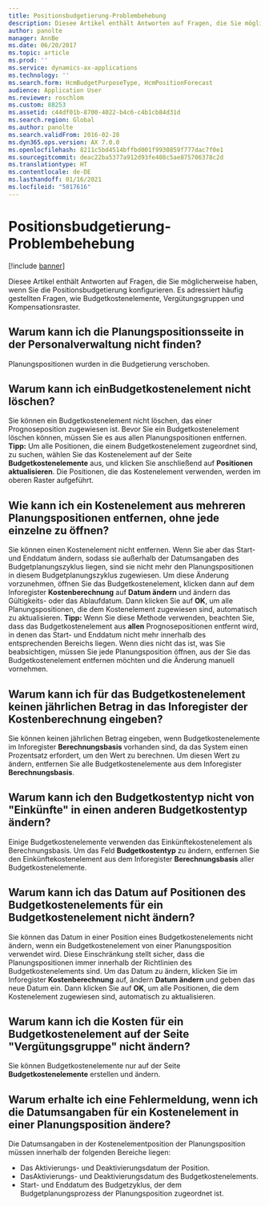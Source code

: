 ```yaml
---
title: Positionsbudgetierung-Problembehebung
description: Diesee Artikel enthält Antworten auf Fragen, die Sie möglicherweise haben, wenn Sie die Positionsbudgetierung konfigurieren. Es adressiert häufig gestellten Fragen, wie Budgetkostenelemente, Vergütungsgruppen und Kompensationsraster.
author: panolte
manager: AnnBe
ms.date: 06/20/2017
ms.topic: article
ms.prod: ''
ms.service: dynamics-ax-applications
ms.technology: ''
ms.search.form: HcmBudgetPurposeType, HcmPositionForecast
audience: Application User
ms.reviewer: roschlom
ms.custom: 88253
ms.assetid: c44df01b-8700-4022-b4c6-c4b1cb84d31d
ms.search.region: Global
ms.author: panolte
ms.search.validFrom: 2016-02-28
ms.dyn365.ops.version: AX 7.0.0
ms.openlocfilehash: 8211c5bd4514bffbd001f9930859f777dac7f0e1
ms.sourcegitcommit: deac22ba5377a912d93fe408c5ae875706378c2d
ms.translationtype: HT
ms.contentlocale: de-DE
ms.lasthandoff: 01/16/2021
ms.locfileid: "5017616"
---
```

# <a name="position-budgeting-troubleshooting"></a>Positionsbudgetierung-Problembehebung

[!include [banner](../includes/banner.md)]

Diesee Artikel enthält Antworten auf Fragen, die Sie möglicherweise haben, wenn Sie die Positionsbudgetierung konfigurieren. Es adressiert häufig gestellten Fragen, wie Budgetkostenelemente, Vergütungsgruppen und Kompensationsraster. 

<a name="why-cant-i-find-the-forecast-position-page-in-human-resources"></a>Warum kann ich die Planungspositionsseite in der Personalverwaltung nicht finden?
---------------------------------------------------------------

Planungspositionen wurden in die Budgetierung verschoben.

## <a name="why-cant-i-delete-a-budget-cost-element"></a>Warum kann ich einBudgetkostenelement nicht löschen?
Sie können ein Budgetkostenelement nicht löschen, das einer Prognoseposition zugewiesen ist. Bevor Sie ein Budgetkostenelement löschen können, müssen Sie es aus allen Planungspositionen entfernen. **Tipp:** Um alle Positionen, die einem Budgetkostenelement zugeordnet sind, zu suchen, wählen Sie das Kostenelement auf der Seite **Budgetkostenelemente** aus, und klicken Sie anschließend auf **Positionen aktualisieren**. Die Positionen, die das Kostenelement verwenden, werden im oberen Raster aufgeführt.

## <a name="how-can-i-remove-a-cost-element-from-multiple-forecast-positions-without-opening-each-one"></a>Wie kann ich ein Kostenelement aus mehreren Planungspositionen entfernen, ohne jede einzelne zu öffnen?
Sie können einen Kostenelement nicht entfernen. Wenn Sie aber das Start- und Enddatum ändern, sodass sie außerhalb der Datumsangaben des Budgetplanungszyklus liegen, sind sie nicht mehr den Planungspositionen in diesem Budgetplanungszyklus zugewiesen. Um diese Änderung vorzunehmen, öffnen Sie das Budgetkostenelement, klicken dann auf dem Inforegister **Kostenberechnung** auf **Datum ändern** und ändern das Gültigkeits- oder das Ablaufdatum. Dann klicken Sie auf **OK**, um alle Planungspositionen, die dem Kostenelement zugewiesen sind, automatisch zu aktualisieren. **Tipp:** Wenn Sie diese Methode verwenden, beachten Sie, dass das Budgetkostenelement aus **allen** Prognosepositionen entfernt wird, in denen das Start- und Enddatum nicht mehr innerhalb des entsprechenden Bereichs liegen. Wenn dies nicht das ist, was Sie beabsichtigen, müssen Sie jede Planungsposition öffnen, aus der Sie das Budgetkostenelement entfernen möchten und die Änderung manuell vornehmen.

## <a name="why-cant-i-enter-an-annual-amount-on-the-cost-calculation-fasttab-for-the-budget-cost-element"></a>Warum kann ich für das Budgetkostenelement keinen jährlichen Betrag in das Inforegister der Kostenberechnung eingeben?
Sie können keinen jährlichen Betrag eingeben, wenn Budgetkostenelemente im Inforegister **Berechnungsbasis** vorhanden sind, da das System einen Prozentsatz erfordert, um den Wert zu berechnen. Um diesen Wert zu ändern, entfernen Sie alle Budgetkostenelemente aus dem Inforegister **Berechnungsbasis**.

## <a name="why-cant-i-change-the-budget-cost-type-from-earning-to-another-budget-cost-type"></a>Warum kann ich den Budgetkostentyp nicht von "Einkünfte" in einen anderen Budgetkostentyp ändern?
Einige Budgetkostenelemente verwenden das Einkünftekostenelement als Berechnungsbasis. Um das Feld **Budgetkostentyp** zu ändern, entfernen Sie den Einkünftekostenelement aus dem Inforegister **Berechnungsbasis** aller Budgetkostenelemente.

## <a name="why-cant-i-change-the-date-on-budget-cost-element-lines-for-a-budget-cost-element"></a>Warum kann ich das Datum auf Positionen des Budgetkostenelements für ein Budgetkostenelement nicht ändern?
Sie können das Datum in einer Position eines Budgetkostenelements nicht ändern, wenn ein Budgetkostenelement von einer Planungsposition verwendet wird. Diese Einschränkung stellt sicher, dass die Planungspositionen immer innerhalb der Richtlinien des Budgetkostenelements sind. Um das Datum zu ändern, klicken Sie im Inforegister **Kostenberechnung** auf, ändern **Datum ändern** und geben das neue Datum ein. Dann klicken Sie auf **OK**, um alle Positionen, die dem Kostenelement zugewiesen sind, automatisch zu aktualisieren.

## <a name="why-cant-i-change-the-costs-for-a-budget-cost-element-on-the-compensation-group-page"></a>Warum kann ich die Kosten für ein Budgetkostenelement auf der Seite "Vergütungsgruppe" nicht ändern?
Sie können Budgetkostenelemente nur auf der Seite **Budgetkostenelemente** erstellen und ändern.

## <a name="why-do-i-receive-an-error-message-when-i-change-the-dates-for-a-cost-element-on-a-forecast-position"></a>Warum erhalte ich eine Fehlermeldung, wenn ich die Datumsangaben für ein Kostenelement in einer Planungsposition ändere?
Die Datumsangaben in der Kostenelementposition der Planungsposition müssen innerhalb der folgenden Bereiche liegen:

-   Das Aktivierungs- und Deaktivierungsdatum der Position.
-   DasAktivierungs- und Deaktivierungsdatum des Budgetkostenelements.
-   Start- und Enddatum des Budgetzyklus, der dem Budgetplanungsprozess der Planungsposition zugeordnet ist.




